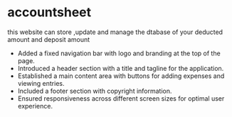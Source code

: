 # accountsheet
this website can store ,update and manage the dtabase of your deducted amount and deposit amount 

- Added a fixed navigation bar with logo and branding at the top of the page.
- Introduced a header section with a title and tagline for the application.
- Established a main content area with buttons for adding expenses and viewing entries.
- Included a footer section with copyright information.
- Ensured responsiveness across different screen sizes for optimal user experience.

<webpage>
    <head>
        <title></title>
        <meta></meta>
        <link></link>
    </head>
    <body>
        <navigationBar>
            <logo></logo>
            <branding></branding>
        </navigationBar>
        <header>
            <title></title>
            <tagline></tagline>
        </header>
        <mainContent>
            <buttons>
                <addExpenseButton></addExpenseButton>
                <viewEntriesButton></viewEntriesButton>
            </buttons>
            <dynamicContentArea></dynamicContentArea>
        </mainContent>
        <footer>
            <copyrightInfo></copyrightInfo>
        </footer>
        <scripts>
            <script></script>
        </scripts>
    </body>
</webpage>